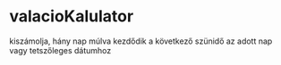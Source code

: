 # valacioKalulator
kiszámolja, hány nap múlva kezdődik a következő szünidő
az adott nap vagy tetszőleges dátumhoz
